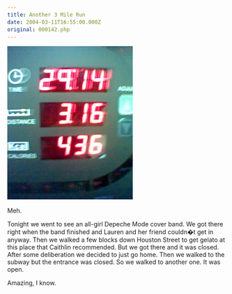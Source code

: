 ```yaml
---
title: Another 3 Mile Run
date: 2004-03-11T16:55:00.000Z
original: 000142.php
---
```


<p class="polaroid" style="--deg: -2deg"><img src="./3milerun.jpg" /></p>
Meh.

Tonight we went to see an all-girl Depeche Mode cover band. We got there right when the band finished and Lauren and her friend couldn�t get in anyway. Then we walked a few blocks down Houston Street to get gelato at this place that Caithlin recommended. But we got there and it was closed. After some deliberation we decided to just go home. Then we walked to the subway but the entrance was closed. So we walked to another one. It was open.

Amazing, I know.

<!-- <div class="commentdivider"></div><span class="commentheader">2 Comments</span>



<div class="commentdivider">
<span class="commentauthorbox">Posted by <a href="http://www.pascal.com/cgi-bin/mt/mt-comments.cgi?__mode=red&id=617">pascal</a></span>
<span class="commentdatebox">Saturday, March 13, 2004</span>
<span class="commenttimebox"> 2:41 PM</span>
</div>
<div class="commentbody">mon nom c’est pascal je suis togolais je veux qu’on m’aide.

voici mon site <a href="http://pascal5.site.voila.fr">http://pascal5.site.voila.fr</a></div>
<div class="commentdivider">
<span class="commentauthorbox">Posted by <a href="http://www.pascal.com/cgi-bin/mt/mt-comments.cgi?__mode=red&id=643">Pascal LeBlanc</a></span>
<span class="commentdatebox">Monday, March 15, 2004</span>
<span class="commenttimebox">11:21 AM</span>
</div>
<div class="commentbody">up yours </div>



 -->
